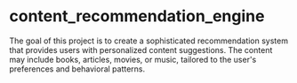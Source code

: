 # content_recommendation_engine
The goal of this project is to create a sophisticated recommendation system that provides users with personalized content suggestions. The content may include books, articles, movies, or music, tailored to the user's preferences and behavioral patterns.
